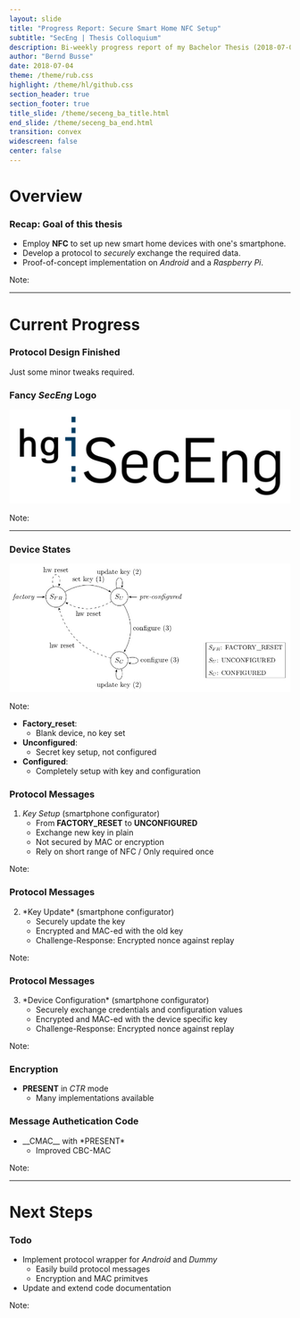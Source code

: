 ```yaml
---
layout: slide
title: "Progress Report: Secure Smart Home NFC Setup"
subtitle: "SecEng | Thesis Colloquium"
description: Bi-weekly progress report of my Bachelor Thesis (2018-07-04)
author: "Bernd Busse"
date: 2018-07-04
theme: /theme/rub.css
highlight: /theme/hl/github.css
section_header: true
section_footer: true
title_slide: /theme/seceng_ba_title.html
end_slide: /theme/seceng_ba_end.html
transition: convex
widescreen: false
center: false
---
```


# Overview
<!-- .slide: class="center" -->

### Recap: Goal of this thesis

* Employ **NFC** to set up new smart home devices with one's smartphone.
* Develop a protocol to *securely* exchange the required data.
* Proof-of-concept implementation on *Android* and a *Raspberry Pi*.

Note:

---

# Current Progress
<!-- .slide: class="center" -->

### Protocol Design Finished

Just some minor tweaks required.

### Fancy *SecEng* Logo

![](../theme/rub/seceng_logo.png)

Note:

---

### Device States
<!-- .slide: class="center" -->

![](../assets/ba-images/device-states.jpg)

Note:
- __Factory_reset__:
    - Blank device, no key set
- __Unconfigured__:
    - Secret key setup, not configured
- __Configured__:
    - Completely setup with key and configuration


### Protocol Messages
<!-- .slide: class="center" -->

1. *Key Setup* (smartphone configurator)
    * From __FACTORY_RESET__ to __UNCONFIGURED__
    * Exchange new key in plain
    * Not secured by MAC or encryption
    * Rely on short range of NFC / Only required once

Note:


### Protocol Messages
<!-- .slide: class="center" -->

2. <!-- .element: style="counter-increment: li;" --> *Key Update* (smartphone configurator)
    * Securely update the key
    * Encrypted and MAC-ed with the old key
    * Challenge-Response: Encrypted nonce against replay

Note:


### Protocol Messages
<!-- .slide: class="center" -->

3. <!-- .element: style="counter-increment: li 2;" --> *Device Configuration* (smartphone configurator)
    * Securely exchange credentials and configuration values
    * Encrypted and MAC-ed with the device specific key
    * Challenge-Response: Encrypted nonce against replay

Note:


### Encryption
<!-- .slide: class="center" -->

- __PRESENT__ in *CTR* mode
    - Many implementations available

### Message Authetication Code
<!-- .element: class="fragment" data-fragment-index="1" -->

- <!-- .element: class="fragment" data-fragment-index="1" --> __CMAC__ with *PRESENT*
    - Improved CBC-MAC

Note:

---

# Next Steps
<!-- .slide: class="center" -->

### Todo
* Implement protocol wrapper for *Android* and *Dummy*
    - Easily build protocol messages
    - Encryption and MAC primitves
* Update and extend code documentation

Note:

